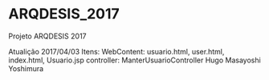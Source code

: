 # ARQDESIS_2017
Projeto ARQDESIS 2017

Atualição 2017/04/03
  Itens:
  WebContent: usuario.html, user.html, index.html, Usuario.jsp
  controller: ManterUsuarioController
Hugo Masayoshi Yoshimura
